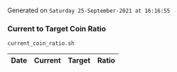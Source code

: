 Generated on `Saturday 25-September-2021 at 16:16:55`

### Current to Target Coin Ratio
`current_coin_ratio.sh`

Date|Current|Target|Ratio
---|---|---|---
